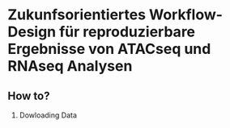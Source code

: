 # Zukunfsorientiertes Workflow-Design für reproduzierbare Ergebnisse von ATACseq und RNAseq Analysen

## How to?
1. Dowloading Data